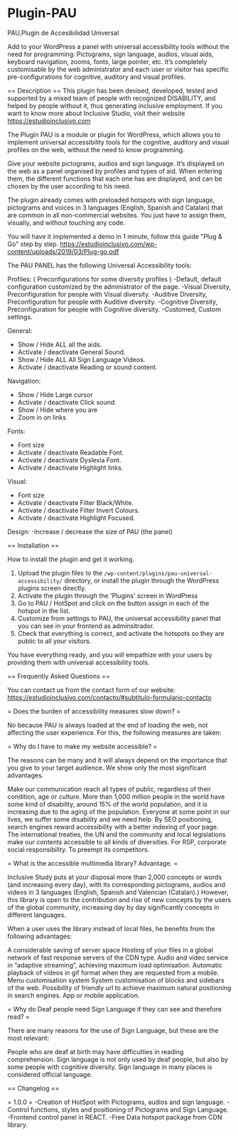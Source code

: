 # Plugin-PAU
PAU,Plugin de Accesibilidad Universal

Add to your WordPress a panel with universal accessibility tools without the need for programming: Pictograms, sign language, audios, visual aids, keyboard navigation, zooms, fonts, large pointer, etc. It’s completely customisable by the web administrator and each user or visitor has specific pre-configurations for cognitive, auditory and visual profiles.

== Description ==
This plugin has been devised, developed, tested and supported by a mixed team of people with recognized DISABILITY, and helped by people without it, thus generating inclusive employment. If you want to know more about Inclusive Studio, visit their website https://estudioinclusivo.com

The Plugin PAU is a module or plugin for WordPress, which allows you to implement universal accessibility tools for the cognitive, auditory and visual profiles on the web, without the need to know programming.

Give your website pictograms, audios and sign language. It’s displayed on the web as a panel organised by profiles and types of aid. When entering them, the different functions that each one has are displayed, and can be chosen by the user according to his need.

The plugin already comes with preloaded hotspots with sign language, pictograms and voices in 3 languages (English, Spanish and Catalan) that are common in all non-commercial websites. You just have to assign them, visually, and without touching any code.

You will have it implemented a demo in 1 minute, follow this guide "Plug & Go" step by step.
https://estudioinclusivo.com/wp-content/uploads/2019/03/Plug-go.pdf

The PAU PANEL has the following Universal Accessibility tools:

Profiles: ( Preconfigurations for some diversity profiles )
-Default, default configuration customized by the administrator of the page.
-Visual Diversity, Preconfiguration for people with Visual diversity.
-Auditive Diversity, Preconfiguration for people with Auditive diversity.
-Cognitive Diversity, Preconfiguration for people with Cognitive diversity.
-Customed, Custom settings.

General:
-	Show / Hide ALL all the aids.
-	Activate / deactivate General Sound.
-	Show / Hide ALL All Sign Language Videos.
-	Activate / deactivate Reading or sound content.

Navigation:
-	Show / Hide Large cursor
-	Activate / deactivate Click sound.
-	Show / Hide where you are
-	Zoom in on links

Fonts:
-	Font size
-	Activate / deactivate Readable Font.
-	Activate / deactivate Dyslexia Font.
-	Activate / deactivate Highlight links.

Visual:
-	Font size
-	Activate / deactivate Filter Black/White.
-	Activate / deactivate Filter Invert Colours.
-	Activate / deactivate  Highlight Focused.

Design:
-Increase / decrease the size of PAU (the panel)


== Installation ==

How to install the plugin and get it working.

1. Upload the plugin files to the `/wp-content/plugins/pau-universal-accessibility/` directory, or install the plugin through the WordPress plugins screen directly.
2. Activate the plugin through the 'Plugins' screen in WordPress
3. Go to PAU / HotSpot and click on the button assign in each of the hotspot in the list.
4. Customize from settings to PAU, the universal accessibility panel that you can see in your frontend as adminsitrador.
5. Check that everything is correct, and activate the hotspots so they are public to all your visitors.

You have everything ready, and you will empathize with your users by providing them with universal accessibility tools.


== Frequently Asked Questions ==

You can contact us from the contact form of our website:
https://estudioinclusivo.com/contacto/#subtitulo-formulario-contacto

= Does the burden of accessibility measures slow down? =

No because PAU is always loaded at the end of loading the web, not affecting the user experience. For this, the following measures are taken:

= Why do I have to make my website accessible? =

The reasons can be many and it will always depend on the importance that you give to your target audience. We show only the most significant advantages.

Make our communication reach all types of public, regardless of their condition, age or culture.
More than 1,000 million people in the world have some kind of disability, around 15% of the world population, and it is increasing due to the aging of the population.
Everyone at some point in our lives, we suffer some disability and we need help.
By SEO positioning, search engines reward accessibility with a better indexing of your page.
The international treaties, the UN and the community and local legislations make our contents accessible to all kinds of diversities.
For RSP, corporate social responsibility.
To preempt its competitors.

= What is the accessible multimedia library? Advantage. =

Inclusive Study puts at your disposal more than 2,000 concepts or words (and increasing every day), with its corresponding pictograms, audios and videos in 3 languages (English, Spanish and Valencian (Catalan).) However, this library is open to the contribution and rise of new concepts by the users of the global community, increasing day by day significantly concepts in different languages.

When a user uses the library instead of local files, he benefits from the following advantages:

A considerable saving of server space
Hosting of your files in a global network of fast response servers of the CDN type.
Audio and video service in “adaptive streaming”, achieving maximum load optimisation.
Automatic playback of videos in gif format when they are requested from a mobile.
Menu customisation system
System customisation of blocks and sidebars of the web.
Possibility of friendly url to achieve maximum natural positioning in search engines.
App or mobile application.

= Why do Deaf people need Sign Language if they can see and therefore read? =

There are many reasons for the use of Sign Language, but these are the most relevant:

People who are deaf at birth may have difficulties in reading comprehension.
Sign language is not only used by deaf people, but also by some people with cognitive diversity.
Sign language in many places is considered official language.

== Changelog ==

= 1.0.0 =
-Creation of HotSpot with Pictograms, audios and sign language.
-Control functions, styles and positioning of Pictograms and Sign Language.
-Frontend control panel in REACT.
-Free Data hotspot package from CDN library.
